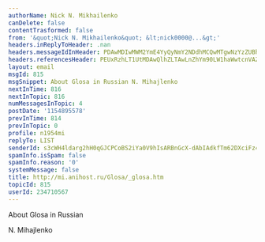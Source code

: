 ```yaml
---
authorName: Nick N. Mikhailenko
canDelete: false
contentTrasformed: false
from: '&quot;Nick N. Mikhailenko&quot; &lt;nick0000@...&gt;'
headers.inReplyToHeader: .nan
headers.messageIdInHeader: PDAwMDIwMWM2YmE4YyQyNmY2NDdhMCQwMTgwNzYzZUBhMGgzcjc+
headers.referencesHeader: PEUxRzhLT1UtMDAwQlhZLTAwLnZhYm90LW1haWwtcnVAZjIzLm1haWwucnU+
layout: email
msgId: 815
msgSnippet: About Glosa in Russian N. Mihajlenko
nextInTime: 816
nextInTopic: 816
numMessagesInTopic: 4
postDate: '1154895578'
prevInTime: 814
prevInTopic: 0
profile: n1954mi
replyTo: LIST
senderId: s3cWH4ldarg2hH0qGJCPCoBS2iYa0V9hIsARBnGcX-dAbIAdkfTm62DXciFz4ztNXpigwpks07y40ReBaHxvgCGHE2SptYTLYrk53MDAW5lLzw
spamInfo.isSpam: false
spamInfo.reason: '0'
systemMessage: false
title: http://mi.anihost.ru/Glosa/_glosa.htm
topicId: 815
userId: 234710567
---
```


About Glosa in Russian

N. Mihajlenko

